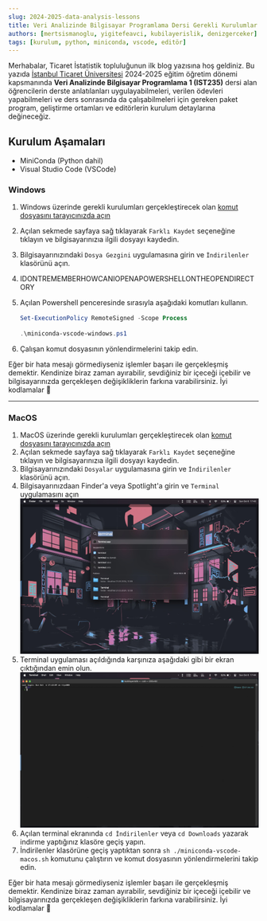 ```yaml
---
slug: 2024-2025-data-analysis-lessons
title: Veri Analizinde Bilgisayar Programlama Dersi Gerekli Kurulumlar
authors: [mertsismanoglu, yigitefeavci, kubilayerislik, denizgerceker]
tags: [kurulum, python, miniconda, vscode, editör]
---
```


Merhabalar, Ticaret İstatistik topluluğunun ilk blog yazısına hoş geldiniz. Bu yazıda [İstanbul Ticaret Üniversitesi](https://ticaret.edu.tr) 2024-2025 eğitim öğretim dönemi kapsmanında **Veri Analizinde Bilgisayar Programlama 1 (IST235)** dersi alan öğrencilerin derste anlatılanları uygulayabilmeleri, verilen ödevleri yapabilmeleri ve ders sonrasında da çalışabilmeleri için gereken paket program, geliştirme ortamları ve editörlerin kurulum detaylarına değineceğiz.

<!--truncate-->

## Kurulum Aşamaları

- MiniConda (Python dahil)
- Visual Studio Code (VSCode)

### Windows

1. Windows üzerinde gerekli kurulumları gerçekleştirecek olan <a href="https://gist.githubusercontent.com/yigit433/dad44f953742f4858362696514a8475e/raw/0aa95f028939468587d70796502276ae0cde3598/script.ps1" target="_blank">komut dosyasını tarayıcınızda açın</a>
2. Açılan sekmede sayfaya sağ tıklayarak `Farklı Kaydet` seçeneğine tıklayın ve bilgisayarınızıa ilgili dosyayı kaydedin.
3. Bilgisayarınızındaki `Dosya Gezgini` uygulamasına girin ve `İndirilenler` klasörünü açın.
4. IDONTREMEMBERHOWCANIOPENAPOWERSHELLONTHEOPENDIRECTORY
5. Açılan Powershell penceresinde sırasıyla aşağıdaki komutları kullanın.

    ```powershell
    Set-ExecutionPolicy RemoteSigned -Scope Process
    ```

    ```powershell
    .\miniconda-vscode-windows.ps1
    ```

6. Çalışan komut dosyasının yönlendirmelerini takip edin.

Eğer bir hata mesajı görmediyseniz işlemler başarı ile gerçekleşmiş demektir. Kendinize biraz zaman ayırabilir, sevdiğiniz bir içeceği içebilir ve bilgisayarınızda gerçekleşen değişikliklerin farkına varabilirsiniz. İyi kodlamalar 🙂

---

### MacOS

1. MacOS üzerinde gerekli kurulumları gerçekleştirecek olan <a href="https://gist.githubusercontent.com/mertssmnoglu/dbb4546ba9924b142ac42203deb41e06/raw/54c3e7e748bdb636fc5d2047da723f8c3f672fac/miniconda-vscode-macos.sh" target="_blank">komut dosyasını tarayıcınızda açın</a>
2. Açılan sekmede sayfaya sağ tıklayarak `Farklı Kaydet` seçeneğine tıklayın ve bilgisayarınızıa ilgili dosyayı kaydedin.
3. Bilgisayarınızındaki `Dosyalar` uygulamasına girin ve `İndirilenler` klasörünü açın.
4. Bilgisayarınızdaan Finder'a veya Spotlight'a girin ve `Terminal` uygulamasını açın
    ![MacOS Finder/Spotlight üzerinden Terminal Uygulamasını Açma](./assets/mac/mac-terminal-finder-spotlight.jpeg)
5. Terminal uygulaması açıldığında karşınıza aşağıdaki gibi bir ekran çıktığından emin olun.
    ![MacOS Terminal Arayüzü](./assets/mac/mac-terminal-interface.jpeg)
6. Açılan terminal ekranında `cd İndirilenler` veya `cd Downloads` yazarak indirme yaptığınız klasöre geçiş yapın.
7. İndirilenler klasörüne geçiş yaptıktan sonra `sh ./miniconda-vscode-macos.sh` komutunu çalıştırın ve komut dosyasının yönlendirmelerini takip edin.

Eğer bir hata mesajı görmediyseniz işlemler başarı ile gerçekleşmiş demektir. Kendinize biraz zaman ayırabilir, sevdiğiniz bir içeceği içebilir ve bilgisayarınızda gerçekleşen değişikliklerin farkına varabilirsiniz. İyi kodlamalar 🙂
